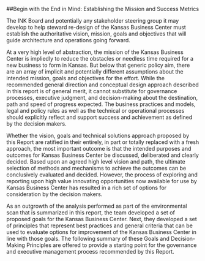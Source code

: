 ##Begin with the End in Mind: Establishing the Mission and Success Metrics

The INK Board and potentially any stakeholder steering group it may develop to help steward re-design of the Kansas Business Center must establish the authoritative vision, mission, goals and objectives that will guide architecture and operations going forward.  

At a very high level of abstraction, the mission of the Kansas Business Center is impliedly to reduce the obstacles or needless time required for a new business to form in Kansas.  But below that generic policy aim, there are an array of implicit and potentially different assumptions about the intended mission, goals and objectives for the effort.  While the recommended general direction and conceptual design approach described in this report is of general merit, it cannot substitute for governance processes, executive judgment, and decision-making about the destination, path and speed of progress expected.  The business practices and models, legal and policy rules as well as the technical or operational processes should explicitly reflect and support success and achievement as defined by the decision makers. 

Whether the vision, goals and technical solutions approach proposed by this Report are ratified in their entirely, in part or totally replaced with a fresh approach, the most important outcome is that the intended purposes and outcomes for Kansas Business Center be discussed, deliberated and clearly decided.  Based upon an agreed high level vision and path, the ultimate selection of methods and mechanisms to achieve the outcomes can be conclusively evaluated and decided.  However, the process of exploring and reporting upon high value innovating opportunities now available for use by Kansas Business Center has resulted in a rich set of options for consideration by the decision makers. 


As an outgrowth of the analysis performed as part of the environmental scan that is summarized in this report, the team developed a set of proposed goals for the Kansas Business Center.  Next, they developed a set of principles that represent best practices and general criteria that can be used to evaluate options for improvement of the Kansas Business Center in line with those goals.  The following summary of these Goals and Decision-Making Principles are offered to provide a starting point for the governance and executive management process recommended by this Report.  
